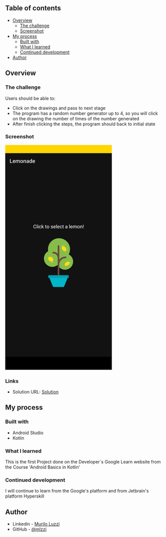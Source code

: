 ## Table of contents

- [Overview](#overview)
    - [The challenge](#the-challenge)
    - [Screenshot](#screenshot)
- [My process](#my-process)
    - [Built with](#built-with)
    - [What I learned](#what-i-learned)
    - [Continued development](#continued-development)
- [Author](#author)

## Overview

### The challenge

Users should be able to:

- Click on the drawings and pass to next stage
- The program has a random number generator up to 4, so you will click on the drawing the number of times of the number generated
- After finish clicking the steps, the program should back to initial state

### Screenshot

![](./initial_screen.png)

### Links

- Solution URL: [Solution](https://github.com/mlzzi/Lemonade_app)

## My process

### Built with

- Android Studio
- Kotlin

### What I learned

This is the first Project done on the Developer`s Google Learn website from the Course 'Android Basics in Kotlin'

### Continued development

I will continue to learn from the Google's platform and from Jetbrain's platform Hyperskill

## Author

- Linkedin - [Murilo Luzzi](https://www.linkedin.com/in/muriloluzzi/)
- GitHub - [@mlzzi](https://github.com/)